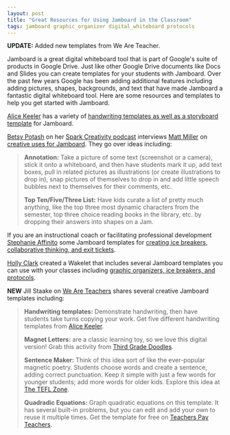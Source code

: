 ```yaml
---
layout: post
title: "Great Resources for Using Jamboard in the Classroom"
tags: jamboard graphic_organizer digital_whiteboard protocols
---
```


**UPDATE:** Added new templates from We Are Teacher.

Jamboard is a great digital whiteboard tool that is part of Google's suite of products in Google Drive.  Just like other Google Drive documents like Docs and Slides you can create templates for your students with Jamboard.  Over the past few years Google has been adding additional features including adding pictures, shapes, backgrounds, and text that have made Jamboard a fantastic digital whiteboard tool.  Here are some resources and templates to help you get started with Jamboard.

<!--more-->

[Alice Keeler](https://twitter.com/alicekeeler) has a variety of [handwriting templates as well as a storyboard template](https://alicekeeler.com/2020/12/08/5-free-handwriting-templates-for-jamboard/) for Jamboard.  

[Betsy Potash](https://www.instagram.com/nowsparkcreativity/) on her [Spark Creativity podcast](http://nowsparkcreativity.blogspot.com/p/podcasts.html) interviews [Matt Miller](https://twitter.com/jmattmiller) on [creative uses for Jamboard](http://www.nowsparkcreativity.com/2020/11/111-creative-uses-for-jamboard-with.html?m=1).  They go over ideas including:

> **Annotation:** Take a picture of some text (screenshot or a camera), stick it onto a whiteboard, and then have students mark it up, add text boxes, pull in related pictures as illustrations (or create illustrations to drop in), snap pictures of themselves to drop in and add little speech bubbles next to themselves for their comments, etc. 
>
> **Top Ten/Five/Three List:** Have kids curate a list of pretty much anything, like the top three most dynamic characters from the semester, top three choice reading books in the library, etc. by dropping their answers into shapes on a Jam. 

If you are an instructional coach or facilitating professional development [Stephanie Affinito](https://twitter.com/affinitolit) some Jamboard templates for [creating ice breakers, collaborative thinking, and exit tickets](https://blog.teachboost.com/coaching-with-google-jamboard).

[Holly Clark](https://twitter.com/HollyClarkEdu) created a Wakelet that includes several Jamboard templates you can use with your classes including [graphic organizers, ice breakers, and protocols](https://wakelet.com/wake/IvYG3p-OAGQN2w11MM5D4).

**NEW** Jill Staake on [We Are Teachers](https://www.weareteachers.com/jamboard-ideas/) shares several creative Jamboard templates including:

> **Handwriting templates:** Demonstrate handwriting, then have students take turns copying your work. Get five different handwriting templates from [Alice Keeler](https://alicekeeler.com/2020/12/08/5-free-handwriting-templates-for-jamboard/). 
>
> **Magnet Letters:** are a classic learning toy, so we love this digital version! Grab this activity from [Third Grade Doodles](https://jamboard.google.com/d/1DqVTtrW4PvjDhBhvwgqB3OYvMrlJ8Z02NlB83yrzC9Q/viewer).
>
> **Sentence Maker:** Think of this idea sort of like the ever-popular magnetic poetry. Students choose words and create a sentence, adding correct punctuation. Keep it simple with just a few words for younger students; add more words for older kids. Explore this idea at [The TEFL Zone](https://teflzoneracheltsateri.wordpress.com/2020/07/27/6-google-jamboard-activities-your-students-willl-love/).
>
> **Quadradic Equations:** Graph quadratic equations on this template. It has several built-in problems, but you can edit and add your own to reuse it multiple times. Get the template for free on [Teachers Pay Teachers](https://www.teacherspayteachers.com/Product/Quadratic-Key-Features-Jamboard-Digital-Learning-5509831?st=4f5e9b0c0ae62f60427582522e98c705).

